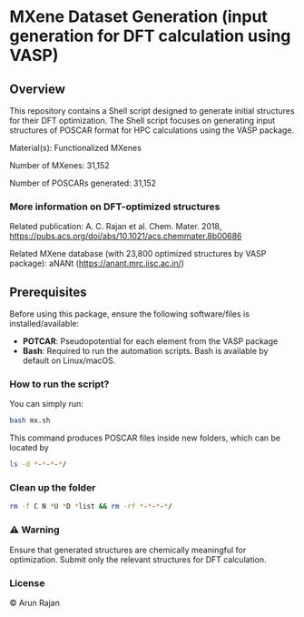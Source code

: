 # **MXene Dataset Generation** (input generation for DFT calculation using VASP)

## Overview
This repository contains a Shell script designed to generate initial structures for their DFT optimization. The Shell script focuses on generating input structures of POSCAR format for HPC calculations using the VASP package.

Material(s): Functionalized MXenes

Number of MXenes: 31,152

Number of POSCARs generated: 31,152

### More information on DFT-optimized structures

Related publication: A. C. Rajan et al. Chem. Mater. 2018, https://pubs.acs.org/doi/abs/10.1021/acs.chemmater.8b00686 

Related MXene database (with 23,800 optimized structures by VASP package): aNANt (https://anant.mrc.iisc.ac.in/)

## Prerequisites
Before using this package, ensure the following software/files is installed/available:
- **POTCAR**: Pseudopotential for each element from the VASP package
- **Bash**: Required to run the automation scripts. Bash is available by default on Linux/macOS. 

### How to run the script?
You can simply run:

```bash
bash mx.sh
```


This command produces POSCAR files inside new folders, which can be located by
```bash
ls -d *-*-*-*/
```


### Clean up the folder
```bash
rm -f C N *U *D *list && rm -rf *-*-*-*/
```

### ⚠️ Warning
Ensure that generated structures are chemically meaningful for optimization. Submit only the relevant structures for DFT calculation.

### License
&copy; Arun Rajan
